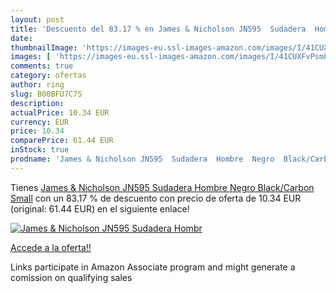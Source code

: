 ```yaml
---
layout: post
title: 'Descuento del 83.17 % en James & Nicholson JN595  Sudadera  Hombr'
date: 
thumbnailImage: 'https://images-eu.ssl-images-amazon.com/images/I/41CUXFvPsmL._SL200_.jpg'
images: [ 'https://images-eu.ssl-images-amazon.com/images/I/41CUXFvPsmL._SL200_.jpg' ]
comments: true
category: ofertas
author: ring
slug: B00BFU7C7S
description:
actualPrice: 10.34 EUR
currency: EUR
price: 10.34
comparePrice: 61.44 EUR
inStock: true
prodname: 'James & Nicholson JN595  Sudadera  Hombre  Negro  Black/Carbon   Small'
---
```


Tienes [James & Nicholson JN595  Sudadera  Hombre  Negro  Black/Carbon   Small](https://www.amazon.es/dp/B00BFU7C7S/?tag=tolees-21) con un 83.17 % de descuento con precio de oferta de 10.34 EUR (original: 61.44 EUR) en el siguiente enlace!

[![James & Nicholson JN595  Sudadera  Hombr](https://images-eu.ssl-images-amazon.com/images/I/41CUXFvPsmL._SL200_.jpg)](https://www.amazon.es/dp/B00BFU7C7S/?tag=tolees-21)

[Accede a la oferta!!](https://www.amazon.es/dp/B00BFU7C7S/?tag=tolees-21)

Links participate in Amazon Associate program and might generate a comission on qualifying sales


